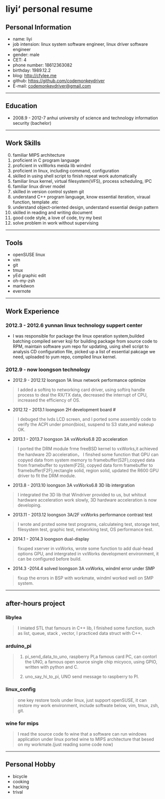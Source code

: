 # liyi‘ personal resume #

## Personal Information ##

* name:             liyi
* job intension:    linux system software engineer, linux driver software engineer
* gender:           male
* CET:              4
* phone number:     18612363082
* birthday:         1989.12.2
* blog:             http://cfylee.me
* github:           https://github.com/codemonkeydriver
* E-mail:           codemonkeydriver@gmail.com

-------------------

## Education ##

* 2008.9 - 2012-7 anhui university of science and technology information security (bachelor)

-------------------

## Work Skills ##

0.  familiar MIPS architecture
1.  proficient in C program language
2.  proficient in vxWorks meida lib windml
3.  proficient in linux, including command, configuration
4.  skilled in using shell script to finish repeat work automatically
5.  familiar linux kernel, virtual filesystem(VFS), process scheduling, IPC
6.  familiar linux dirver model
7.  skilled in version control system git
8.  understand C++ program language, know essential iteration, viraual function, template .etc
9.  understand object-oriented design, understand essential design pattern
10. skilled in reading and writing document
11. good code style, a love of code, try my best
12. solve problem in work without supervising

-------------------

## Tools ##

* openSUSE linux
* vim
* git
* tmux
* yEd graphic edit
* oh-my-zsh
* markdwon
* evernote

-------------------


## Work Experience ##

### 2012.3 - 2012.6 yunnan linux technology suppert center ###

* I was responsible for package the linux operation system,builded batching compiled
  server koji for building package from source code to RPM, maintain software yum repo
  for updating, using shell script to analysis CD configuration file, picked up a list
  of essential pakcage we need, uploaded to yum repo, compiled linux kernel.

### 2012.9 - now loongson technology ###

* 2012.9 - 2012.12 loongson 1A linux network performance optimize

> I added a softirq to networking card driver, using softirq handle process to deal
> the RX/TX data, decreased the interrupt of CPU, increased the efficiency of OS.

* 2012.12 - 2013.1 loongson 2H development board #

> I debuged the lvds LCD screen, and I ported some assembly code to verify the ACPI
> under pmon(bios), suspend to S3 state,and wakeup OK.

* 2013.1 - 2013.7 loongson 3A vxWorks6.8 2D acceleration

> I ported the DRM module frme freeBSD kernel to vxWorks,it achieved the hardware 2D
> acceleration， I finshed some function that GPU can copyed data from system memory
> to framebuffer(S2F),copyed data from framebuffer to system(F2S), copyed data form
> framebuffer to framebuffer(F2F),rectangle solid, region solid, updated the R600 GPU
> driver to fit the DRM module.

* 2013.8 - 2013.10 loongson 3A vxWorks6.8 3D lib intergration

> I integrated the 3D lib that Windriver provided to us, but whitout hardware acceleration
> work slowly, 3D hardware acceleration is now developing.

* 2013.11 - 2013.12 loongson 3A/2F vxWorks performance contrast test

> I wrote and proted some test programs, calculateing test, storage test, filesystem
> test, graphic test, networking test, OS performance test.

* 2014.1 - 2014.3 loongson dual-display

> fixuped xserver in vxWorks, wrote some function to add dual-head options GPU, and
> intergrated in vxWorks development environment, it can be configured before build.

* 2014.3 -2014.4 solved loongson 3A vxWorks, windml error under SMP

> fixup the errors in BSP with workmate, windml worked well on SMP system.

-------------------


## after-hours project ##

### libylea ###

>I imiated STL that famours in C++ lib, I finished some function, such as list, queue,
>stack , vector, I practiced data struct with C++.

### arduino_pi ###

>1. pi_send_data_to_uno, raspberry PI,a famous card PC, can contorl the UNO, a famous
>  open source single chip micyoco, using GPIO, written with python and C.
>
>2. uno_say_hi_to_pi, UNO send message to raspberry to PI.

### linux_config ###

>one key restore tools under linux, just support openSUSE, it can restore my work
>environment, include softwate below, vim, tmux, zsh, git.

### wine for mips ###

>I read the source code fo wine that a software can run windows application under linux
>ported wine to MIPS architecture that besed on my workmate.(just reading some code now)

-------------------

## Personal Hobby ##

* bicycle
* cooking
* hacking
* trival
